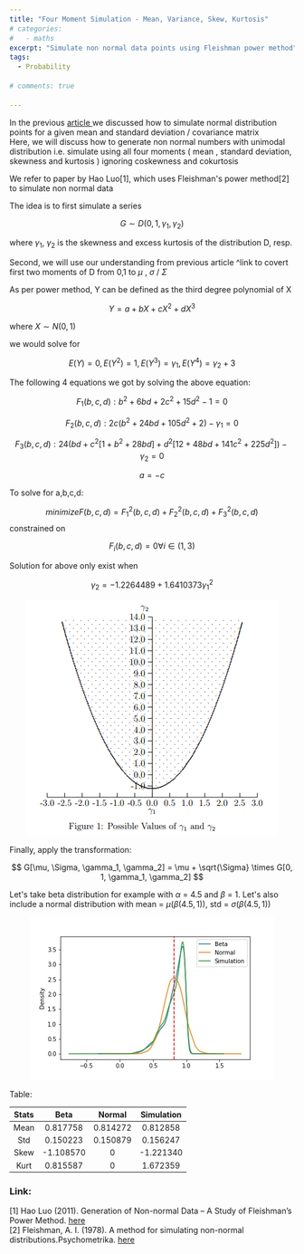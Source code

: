 ```yaml
---
title: "Four Moment Simulation - Mean, Variance, Skew, Kurtosis"
# categories:
#   - maths
excerpt: "Simulate non normal data points using Fleishman power method" 
tags:
  - Probability 

# comments: true

--- 
```

<!-- [![Open In Colab](https://colab.research.google.com/assets/colab-badge.svg)](https://colab.research.google.com/drive/1OonMdRn8GxvdiRFQ17sm2d0qyiLISxyS?usp=sharing) -->


In the previous  <a href = "/TwoMomentSimulation/"> article </a>  we discussed how to simulate normal distribution points for a given mean and standard deviation / covariance matrix <br/>
Here, we will discuss how to generate non normal numbers with unimodal distribution i.e. simulate using all four moments ( mean , standard deviation, skewness and kurtosis ) ignoring coskewness and cokurtosis <br/>

We refer to paper by Hao Luo[1], which uses Fleishman's power method[2] to simulate non normal data 

The idea is to first simulate a series

$$ G \sim D(0,1, \gamma_{1}, \gamma_{2}) $$ 

where $\gamma_{1}$, $\gamma_{2}$  is the skewness and excess kurtosis of the distribution D, resp. <br/>

Second, we will use our understanding from previous article ^link to covert first two moments of D from 0,1 to $\mu$ , $\sigma$ / $\Sigma$

As per power method, Y can be defined as the third degree polynomial of X

$$ Y = a + bX + cX^{2} + dX^{3} $$ 

where $X \sim N(0,1)$  

we would solve for 

$$ E(Y) = 0 , E(Y^{2}) = 1, E(Y^{3}) = \gamma_{1}, E(Y^{4}) = \gamma_{2} + 3 $$

The following 4 equations we got by solving the above equation:

$$ F_1(b,c,d) : b^2+6bd+ 2c^2 +15d^2-1 =0 $$

$$ F_2(b,c,d) : 2c(b^2+24bd+105d^2+2)-\gamma_1=0$$

$$ F_3(b,c,d) : 24(bd + c^2[1 + b^2 + 28bd] + d^2[12 + 48bd + 141c^2 + 225d^2])-\gamma_2 = 0$$

$$ a = -c $$

To solve for a,b,c,d:

$$ minimize F(b,c,d) = F_1^2(b,c,d)+F_2^2(b,c,d)+F_3^2(b,c,d) $$ constrained on 

$$ F_i(b,c,d) =0  \forall i \in (1,3) $$

Solution for above only exist when

$$ \gamma_2 = −1.2264489 + 1.6410373 \gamma_1^2  $$


<p align="center"><img src="/assets/images/2021/Oct/FourMomentSimulation_Gamma.png"></p>


Finally, apply the transformation:

$$ G[\mu, \Sigma, \gamma_1, \gamma_2] = \mu + \sqrt{\Sigma} \times G[0, 1, \gamma_1, \gamma_2] $$

Let's take beta distribution for example with $\alpha$  = 4.5 and $\beta$ = 1. Let's also include a normal distribution with mean = $\mu$($\beta$($4.5,1$)), std = $\sigma$($\beta$($4.5,1$))


<p align="center"><img src="/assets/images/2021/Oct/FourMomentSimulation_Sim.jpg"></p>


Table:

| Stats | Beta | Normal | Simulation |
| :-------: | :---------: | :---------: | :---------: | 
| Mean | 0.817758 | 0.814272| 0.812858| 
| Std | 0.150223 |0.150879 | 0.156247|
| Skew | -1.108570| 0 | -1.221340|
| Kurt | 0.815587| 0 | 1.672359|



### Link:
[1] Hao Luo (2011). Generation of Non-normal Data – A Study of Fleishman’s Power Method. <a href = "https://www.diva-portal.org/smash/get/diva2:407995/FULLTEXT01.pdf"> here</a> <br/>
[2] Fleishman, A. I. (1978). A method for simulating non-normal distributions.Psychometrika. <a href = "https://link.springer.com/article/10.1007/BF02293811"> here</a>

